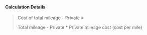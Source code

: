 
#### Calculation Details

> Cost of total mileage – Private =
>
> Total mileage - Private * Private mileage cost (cost per mile)
